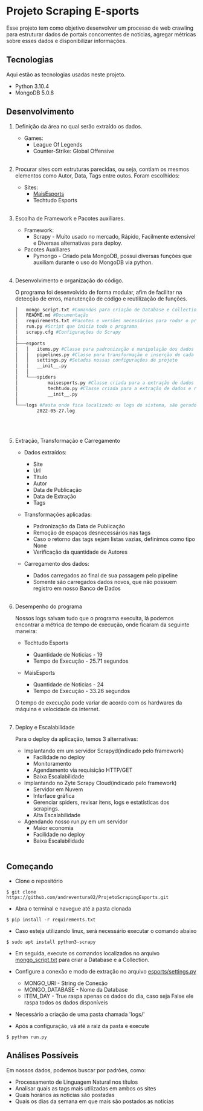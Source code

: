 # Projeto Scraping E-sports
Esse projeto tem como objetivo desenvolver um processo de web crawling para estruturar dados de portais concorrentes de notícias, agregar métricas sobre esses dados e disponibilizar informações.


## Tecnologias
Aqui estão as tecnologias usadas neste projeto.

- Python 3.10.4
- MongoDB 5.0.8


## Desenvolvimento
1. Definição da área no qual serão extraído os dados.
    - Games:
        - League Of Legends
        - Counter-Strike: Global Offensive
<br/><br/>

2. Procurar sites com estruturas parecidas, ou seja, contiam os mesmos elementos como Autor, Data, Tags entre outos. Foram escolhidos:
    - Sites:
        - <a href='https://maisesports.com.br/'>MaisEsports</a>
        - <a herf='https://www.techtudo.com.br/e-sports/'>Techtudo Esports</a>
<br/><br/>

3. Escolha de Framework e Pacotes auxiliares.
    - Framework:
        - Scrapy - Muito usado no mercado, Rápido, Facilmente extensível e  Diversas alternativas para deploy.
    - Pacotes Auxiliares
        - Pymongo - Criado pela MongoDB, possui diversas funções que auxiliam durante o uso do MongoDB via python.
<br/><br/>

4. Desenvolvimento e organização do código.
    
    O programa foi desenvolvido de forma modular, afim de facilitar na detecção de erros, manutenção de código e reutilização de funções.

    ```bash
    │   mongo_script.txt #Comandos para criação de Database e Collection para o MongoDB
    │   README.md #Documentação
    │   requirements.txt #Pacotes e versões necessários para rodar o programa 
    │   run.py #Script que inicia todo o programa
    │   scrapy.cfg #Configurações do Scrapy
    │
    ├───esports
    │   │   items.py #Classe para padronização e manipulação dos dados
    │   │   pipelines.py #Classe para transformação e inserção de cada item em nossa Collection
    │   │   settings.py #Setados nossas configurações de projeto
    │   │   __init__.py
    │   │
    │   └───spiders
    │           maisesports.py #Classe criada para a extração de dados e retorno de item para o pipeline
    │           techtudo.py #Classe criada para a extração de dados e retorno de item para o pipeline
    │           __init__.py
    │
    └───logs #Pasta onde fica localizado os logs do sistema, são gerados automaticamente, sendo registrados pelo dia da execução
            2022-05-27.log
    ```
<br/><br/>

5. Extração, Transformação e Carregamento
    - Dados extraídos:
        - Site
        - Url
        - Título
        - Autor
        - Data de Publicação
        - Data de Extração
        - Tags

    - Transformações aplicadas:
        - Padronização da Data de Publicação
        - Remoção de espaços desnecessários nas tags
        - Caso o retorno das tags sejam listas vazias, definimos como tipo None
        - Verificação da quantidade de Autores

    - Carregamento dos dados:
        - Dados carregados ao final de sua passagem pelo pipeline
        - Somente são carregados dados novos, que não possuem registro em nosso Banco de Dados
<br/><br/>
6. Desempenho do programa


    Nossos logs salvam tudo que o programa execulta, lá podemos encontrar a métrica de tempo de execução, onde ficaram da seguinte maneira:

    - Techtudo Esports
        - Quantidade de Noticias - 19
        - Tempo de Execução - 25.71 segundos

    - MaisEsports
        - Quantidade de Noticias - 24
        - Tempo de Execução - 33.26 segundos

    O tempo de execução pode variar de acordo com os hardwares da máquina e velocidade da internet.
<br/><br/>
7. Deploy e Escalabilidade


    Para o deploy da aplicação, temos 3 alternativas:

    - Implantando em um servidor Scrapyd(indicado pelo framework)
        - Facilidade no deploy
        - Monitoramento
        - Agendamento via requisição HTTP/GET
        - Baixa Escalabilidade  
    - Implantando no Zyte Scrapy Cloud(indicado pelo framework)
        - Servidor em Nuvem
        - Interface gráfica
        - Gerenciar spiders, revisar itens, logs e estatísticas dos scrapings.
        - Alta Escalabilidade
    - Agendando nosso run.py em um servidor
        - Maior economia
        - Facilidade no deploy
        - Baixa Escalabilidade
<br/><br/>


## Começando

- Clone o repositório
```
$ git clone https://github.com/andreventura02/ProjetoScrapingEsports.git
```

- Abra o terminal e navegue até a pasta clonada
```
$ pip install -r requirements.txt
```

- Caso esteja utilizando linux, será necessário executar o comando abaixo
```
$ sudo apt install python3-scrapy
```

- Em seguida, execute os comandos localizados no arquivo <a href='https://github.com/andreventura02/Projeto_Scraping/blob/main/mongo_script.txt'>mongo_script.txt</a> para criar a Database e a Collection.

- Configure a conexão e modo de extração no arquivo <a href='https://github.com/andreventura02/Projeto_Scraping/blob/main/esports/settings.py'>esports/settings.py</a>
    - MONGO_URI - String de Conexão
    - MONGO_DATABASE - Nome da Database
    - ITEM_DAY - True raspa apenas os dados do dia, caso seja False ele raspa todos os dados disponíveis

- Necessário a criação de uma pasta chamada 'logs/'

- Após a configuração, vá até a raiz da pasta e execute
```
$ python run.py
```

## Análises Possíveis

Em nossos dados, podemos buscar por padrões, como:

- Processamento de Linguagem Natural nos títulos
- Analisar quais as tags mais utilizadas em ambos os sites
- Quais horários as noticias são postadas
- Quais os dias da semana em que mais são postados as noticias
